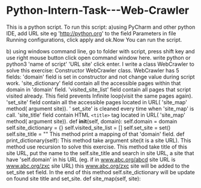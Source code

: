
# Python-Intern-Task---Web-Crawler
This is a python script. To run this script:
a)using PyCharm and other python IDE, add URL site  eg 'http://python.org' to the field Parameters in file Running configurations, click apply and ok.Now You can run the script. 

b) using windows command line, go to folder with script, press shift key and use right mouse button click open command window here. write python or python3 'name of script' 'URL site' click enter. 
I write a class WebCrawler to solve this exercise:
Constructor WebCrawler class. WebCrawler has 5 fields:
'domain' field is set in constructor and not change value during script work.
'site_dictionary' field contain all the accessible pages within that domain in 'domain' field.
'visited_site_list' field contain all pages that script visited already.
 This field prevents Infinite loop(visit the same pages again).
'set_site' field contain all the accessible pages located in URL( 'site_map' method( argument site)).                                     ' set_site' is cleaned every time when 'site_map' is call.
'site_title' field contain HTML `<title>` tag located in URL( 'site_map' method( argument site)).
 def __init__(self, domain):
 self.domain = domain
 self.site_dictionary = {}
 self.visited_site_list = []
 self.set_site = set()
 self.site_title = ""
 This method print a mapping of that 'domain' field.
 def print_dictionary(self):
 This method take argument site(it is a site URL).
 This method use recursion to solve this exercise. 
 This method take title of this site URL, put the name to the self.site_title and
 search in site URL, a site that have 'self.domain' in his URL
 (eg. if in www.abc.org/abcd site URL is www.abc.org/zxc site URL) this www.abc.org/zxc site will be added to the
  set_site set field. In the end of this method self.site_dictionary will be update
  on found site title and set_site.
  def site_map(self, site):
